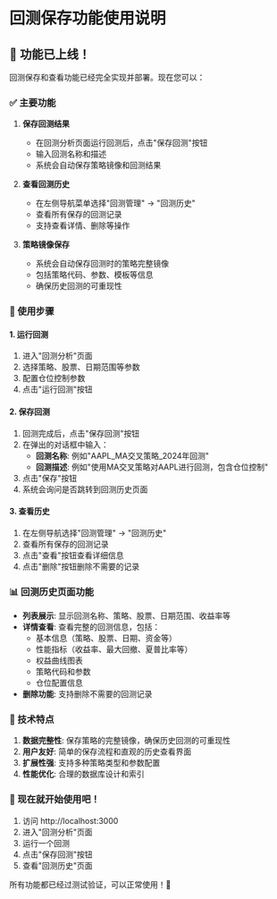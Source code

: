 # 回测保存功能使用说明

## 🚀 功能已上线！

回测保存和查看功能已经完全实现并部署。现在您可以：

### ✅ 主要功能

1. **保存回测结果**
   - 在回测分析页面运行回测后，点击"保存回测"按钮
   - 输入回测名称和描述
   - 系统会自动保存策略镜像和回测结果

2. **查看回测历史**
   - 在左侧导航菜单选择"回测管理" → "回测历史"
   - 查看所有保存的回测记录
   - 支持查看详情、删除等操作

3. **策略镜像保存**
   - 系统会自动保存回测时的策略完整镜像
   - 包括策略代码、参数、模板等信息
   - 确保历史回测的可重现性

### 🎯 使用步骤

#### 1. 运行回测
1. 进入"回测分析"页面
2. 选择策略、股票、日期范围等参数
3. 配置仓位控制参数
4. 点击"运行回测"按钮

#### 2. 保存回测
1. 回测完成后，点击"保存回测"按钮
2. 在弹出的对话框中输入：
   - **回测名称**: 例如"AAPL_MA交叉策略_2024年回测"
   - **回测描述**: 例如"使用MA交叉策略对AAPL进行回测，包含仓位控制"
3. 点击"保存"按钮
4. 系统会询问是否跳转到回测历史页面

#### 3. 查看历史
1. 在左侧导航选择"回测管理" → "回测历史"
2. 查看所有保存的回测记录
3. 点击"查看"按钮查看详细信息
4. 点击"删除"按钮删除不需要的记录

### 📊 回测历史页面功能

- **列表展示**: 显示回测名称、策略、股票、日期范围、收益率等
- **详情查看**: 查看完整的回测信息，包括：
  - 基本信息（策略、股票、日期、资金等）
  - 性能指标（收益率、最大回撤、夏普比率等）
  - 权益曲线图表
  - 策略代码和参数
  - 仓位配置信息
- **删除功能**: 支持删除不需要的回测记录

### 🔧 技术特点

1. **数据完整性**: 保存策略的完整镜像，确保历史回测的可重现性
2. **用户友好**: 简单的保存流程和直观的历史查看界面
3. **扩展性强**: 支持多种策略类型和参数配置
4. **性能优化**: 合理的数据库设计和索引

### 🎉 现在就开始使用吧！

1. 访问 http://localhost:3000
2. 进入"回测分析"页面
3. 运行一个回测
4. 点击"保存回测"按钮
5. 查看"回测历史"页面

所有功能都已经过测试验证，可以正常使用！🎯

